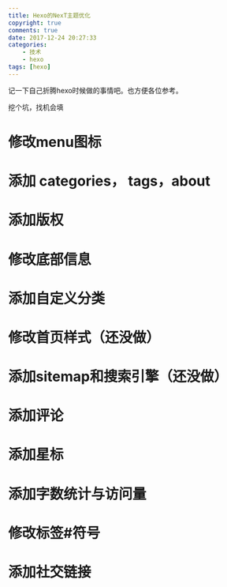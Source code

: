 ```yaml
---
title: Hexo的NexT主题优化
copyright: true
comments: true
date: 2017-12-24 20:27:33
categories: 
    - 技术
    - hexo
tags: [hexo]
---
```

记一下自己折腾hexo时候做的事情吧。也方便各位参考。
<!--more-->
挖个坑，找机会填
# 修改menu图标
# 添加 categories， tags，about
# 添加版权
# 修改底部信息
# 添加自定义分类
# 修改首页样式（还没做）
# 添加sitemap和搜索引擎（还没做）
# 添加评论
# 添加星标
# 添加字数统计与访问量
# 修改标签#符号
# 添加社交链接
